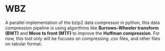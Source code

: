 # WBZ
A parallel implementation of the bzip2 data compressor in python, this data compression pipeline is using algorithms like **Burrows–Wheeler transform (BWT)** and **Move to front (MTF)** to improve the **Huffman compression**. For now, this tool only will be focuses on compressing .csv files, and other files on tabular format.


